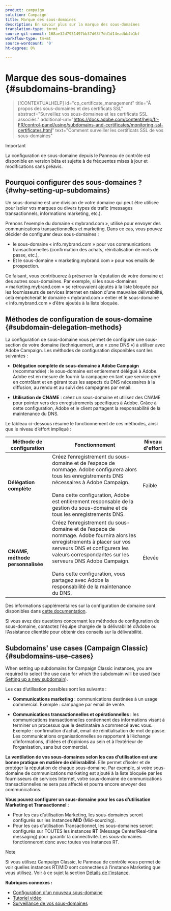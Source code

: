 ```yaml
---
product: campaign
solution: Campaign
title: Marque des sous-domaines
description: En savoir plus sur la marque des sous-domaines
translation-type: tm+mt
source-git-commit: 168ae32d7931497bb37d63f7dd1d14eadbb4b1bf
workflow-type: tm+mt
source-wordcount: '0'
ht-degree: 0%

---
```



# Marque des sous-domaines {#subdomains-branding}

>[!CONTEXTUALHELP]
>id="cp_certificate_management"
>title="À propos des sous-domaines et des certificats SSL"
>abstract="Surveillez vos sous-domaines et les certificats SSL associés."
>additional-url="https://docs.adobe.com/content/help/fr-FR/control-panel/using/subdomains-and-certificates/monitoring-ssl-certificates.html" text="Comment surveiller les certificats SSL de vos sous-domaines"

>[!IMPORTANT]
>
>La configuration de sous-domaine depuis le Panneau de contrôle est disponible en version bêta et sujette à de fréquentes mises à jour et modifications sans préavis.

## Pourquoi configurer des sous-domaines ? {#why-setting-up-subdomains}

Un sous-domaine est une division de votre domaine qui peut être utilisée pour isoler vos marques ou divers types de trafic (messages transactionnels, informations marketing, etc.).

Prenons l&#39;exemple du domaine « mybrand.com », utilisé pour envoyer des communications transactionnelles et marketing. Dans ce cas, vous pouvez décider de configurer deux sous-domaines :

* le sous-domaine « info.mybrand.com » pour vos communications transactionnelles (confirmation des achats, réinitialisation de mots de passe, etc.),
* Et le sous-domaine « marketing.mybrand.com » pour vos emails de prospection.

Ce faisant, vous contribuerez à préserver la réputation de votre domaine et des autres sous-domaines. Par exemple, si les sous-domaines « marketing.mybrand.com » se retrouvaient ajoutés à la liste bloquée par les fournisseurs de services Internet en raison d’une mauvaise délivrabilité, cela empêcherait le domaine « mybrand.com » entier et le sous-domaine « info.mybrand.com » d’être ajoutés à la liste bloquée.

## Méthodes de configuration de sous-domaine {#subdomain-delegation-methods}

La configuration de sous-domaine vous permet de configurer une sous-section de votre domaine (techniquement, une « zone DNS ») à utiliser avec Adobe Campaign. Les méthodes de configuration disponibles sont les suivantes :

* **Délégation complète de sous-domaine à Adobe Campaign** (recommandée) : le sous-domaine est entièrement délégué à Adobe. Adobe est en mesure de fournir la campagne en tant que service géré en contrôlant et en gérant tous les aspects du DNS nécessaires à la diffusion, au rendu et au suivi des campagnes par email.

* **Utilisation de CNAME** : créez un sous-domaine et utilisez des CNAME pour pointer vers des enregistrements spécifiques à Adobe. Grâce à cette configuration, Adobe et le client partagent la responsabilité de la maintenance du DNS.

Le tableau ci-dessous résume le fonctionnement de ces méthodes, ainsi que le niveau d’effort impliqué :

| Méthode de configuration | Fonctionnement | Niveau d&#39;effort |
|---|---|---|
| **Délégation complète** | Créez l’enregistrement du sous-domaine et de l’espace de nommage. Adobe configurera alors tous les enregistrements DNS nécessaires à Adobe Campaign.<br/><br/>Dans cette configuration, Adobe est entièrement responsable de la gestion du sous-domaine et de tous les enregistrements DNS. | Faible |
| **CNAME, méthode personnalisée** | Créez l’enregistrement du sous-domaine et de l’espace de nommage. Adobe fournira alors les enregistrements à placer sur vos serveurs DNS et configurera les valeurs correspondantes sur les serveurs DNS Adobe Campaign.<br/><br/>Dans cette configuration, vous partagez avec Adobe la responsabilité de la maintenance du DNS. | Élevée |

Des informations supplémentaires sur la configuration de domaine sont disponibles dans [cette documentation](https://helpx.adobe.com/fr/campaign/kb/domain-name-delegation.html).

Si vous avez des questions concernant les méthodes de configuration de sous-domaine, contactez l’équipe chargée de la délivrabilité d’Adobe ou l’Assistance clientèle pour obtenir des conseils sur la délivrabilité.

## Subdomains&#39; use cases (Campaign Classic){#subdomains-use-cases}

When setting up subdomains for Campaign Classic instances, you are required to select the use case for which the subdomain will be used (see [Setting up a new subdomain](../../subdomains-certificates/using/setting-up-new-subdomain.md)).

Les cas d’utilisation possibles sont les suivants :

* **Communications marketing** : communications destinées à un usage commercial. Exemple : campagne par email de vente.

* **Communications transactionnelles et opérationnelles** : les communications transactionnelles contiennent des informations visant à terminer un processus que le destinataire a commencé avec vous. Exemple : confirmation d’achat, email de réinitialisation de mot de passe. Les communications organisationnelles se rapportent à l’échange d’informations, d’idées et d’opinions au sein et à l’extérieur de l’organisation, sans but commercial.

**La ventilation de vos sous-domaines selon les cas d’utilisation est une bonne pratique en matière de délivrabilité**. Elle permet d’isoler et de protéger la réputation de chaque sous-domaine. Par exemple, si votre sous-domaine de communications marketing est ajouté à la liste bloquée par les fournisseurs de services Internet, votre sous-domaine de communications transactionnelles ne sera pas affecté et pourra encore envoyer des communications.

**Vous pouvez configurer un sous-domaine pour les cas d’utilisation Marketing et Transactionnel** :

* Pour les cas d’utilisation Marketing, les sous-domaines seront configurés sur les instances **MID** (Mid-sourcing).
* Pour les cas d’utilisation Transactionnel, les sous-domaines seront configurés sur TOUTES les instances **RT** (Message Center/Real-time messaging) pour garantir la connectivité. Les sous-domaines fonctionneront donc avec toutes vos instances RT.

>[!NOTE]
>
>Si vous utilisez Campaign Classic, le Panneau de contrôle vous permet de voir quelles instances RT/MID sont connectées à l’instance Marketing que vous utilisez. Voir à ce sujet la section [Détails de l’instance](../../instances-settings/using/instance-details.md).

**Rubriques connexes :**

* [Configuration d’un nouveau sous-domaine](../../subdomains-certificates/using/setting-up-new-subdomain.md)
* [Tutoriel vidéo](https://docs.adobe.com/content/help/fr-FR/campaign-standard-learn/control-panel/subdomains-and-certificates/subdomain-delegation.html)
* [Surveillance de vos sous-domaines](../../subdomains-certificates/using/monitoring-subdomains.md)

